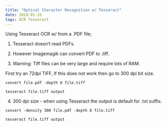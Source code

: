 ```yaml
---
title: "Optical Character Recognition w/ Tesseract"
date: 2019-01-31
tags: OCR Tesseract
---
```



Using Tesseract OCR w/ from a .PDF file;

1. Tesseract doesn’t read PDFs.

2. However Imagemagik can convert PDF to .tiff.

3. Warning: Tiff files can be very large and require lots of RAM.

First try an 72dpi TIFF, If this does not work then go to 300 dpi bit size.

```
convert file.pdf -depth 8 file.tiff

tesseract file.tiff output
```

4. 300 dpi size - when using Tesseract the output is default for .txt suffix.

```
convert -density 300 file.pdf -depth 8 file.tiff

tesseract file.tiff output
```


